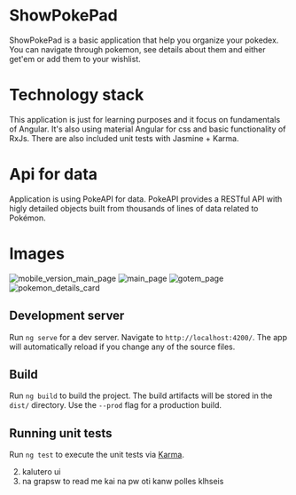 # ShowPokePad

ShowPokePad is a basic application that help you organize your pokedex. You can navigate through pokemon, see details about them and either get'em or add them to your wishlist.

# Technology stack

This application is just for learning purposes and it focus on fundamentals of Angular. 
It's also using material Angular for css and basic functionality of RxJs.
There are also included unit tests with Jasmine + Karma.

# Api for data

Application is using PokeAPI for data.
PokeAPI provides a RESTful API with higly detailed objects built from thousands of lines of data related to Pokémon.


# Images
![mobile_version_main_page](https://github.com/fdgenie/Pokedex/blob/master/src/assets/images/mobile_main_page.png)
![main_page](https://github.com/fdgenie/Pokedex/blob/master/src/assets/images/main_page.png)
![gotem_page](https://github.com/fdgenie/Pokedex/blob/master/src/assets/images/gotem_page.png)
![pokemon_details_card](https://github.com/fdgenie/Pokedex/blob/master/src/assets/images/pokemon_details_card.png)



## Development server

Run `ng serve` for a dev server. Navigate to `http://localhost:4200/`. The app will automatically reload if you change any of the source files.

## Build

Run `ng build` to build the project. The build artifacts will be stored in the `dist/` directory. Use the `--prod` flag for a production build.

## Running unit tests

Run `ng test` to execute the unit tests via [Karma](https://karma-runner.github.io).


2) kalutero ui
5) na grapsw to read me kai na pw oti kanw polles klhseis
